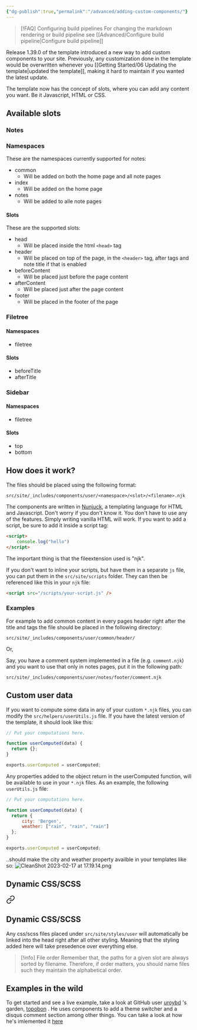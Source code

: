 ```yaml
---
{"dg-publish":true,"permalink":"/advanced/adding-custom-components/"}
---
```



> [!FAQ] Configuring build pipelines
> For changing the markdown rendering or build pipeline see [[Advanced/Configure build pipeline\|Configure build pipeline]]


Release 1.39.0 of the template introduced a new way to add custom components to your site. Previously, any customization done in the template would be overwritten whenever you [[Getting Started/06 Updating the template\|updated the template]], making it hard to maintain if you wanted the latest update.

The template now has the concept of slots, where you can add any content you want. Be it Javascript, HTML or CSS. 

## Available slots

### Notes
### Namespaces
These are the namespaces currently supported for notes:
* common
	* Will be added on both the home page and all note pages
* index
	* Will be added on the home page
* notes
	* Will be added to alle note pages

#### Slots

These are the supported slots:

* head
	* Will be placed inside the html `<head>` tag
* header
	* Will be placed on top of the page, in the `<header>` tag, after tags and note title if that is enabled
* beforeContent
	* Will be placed just before the page content
* afterContent
	* Will be placed just after the page content
* footer
	* Will be placed in the footer of the page

### Filetree
#### Namespaces
* filetree

#### Slots
* beforeTitle
* afterTitle

### Sidebar
#### Namespaces
* filetree

#### Slots
* top
* bottom

## How does it work?

The files should be placed using the following format:

```
src/site/_includes/components/user/<namespace>/<slot>/<filename>.njk
```

The components are written in [Nunjuck](https://mozilla.github.io/nunjucks/), a templating language for HTML and Javascript. Don't worry if you don't know it. You don't have to use any of the features. Simply writing vanilla HTML will work. If you want to add a script, be sure to add it inside a script tag:
```html
<script>
	console.log("hello")
</script>
```

The important thing is that the fileextension used is "njk".

If you don't want to inline your scripts, but have them in a separate `js` file, you can put them in the `src/site/scripts` folder. They can then be referenced like this in your `njk` file:

```html
<script src="/scripts/your-script.js" />
```

### Examples

For example to add common content in every pages header right after the title and tags the file should be placed in the following directory:

```
src/site/_includes/components/user/common/header/
```

Or,

Say, you have a comment system implemented in a file (e.g. `comment.njk`) and you want to use that only in notes pages, put it in the following path:

```
src/site/_includes/components/user/notes/footer/comment.njk
```

## Custom user data
If you want to compute some data in any of your custom `*.njk` files, you can modify the `src/helpers/userUtils.js` file. If you have the latest version of the template, it should look like this:
```javascript
// Put your computations here.

function userComputed(data) {
  return {};
}

exports.userComputed = userComputed;
```

Any properties added to the object return in the userComputed function, will be available to use in your `*.njk` files. As an example, the following `userUtils.js` file:
```javascript
// Put your computations here.

function userComputed(data) {
  return {
	  city: 'Bergen',
	  weather: ["rain", "rain", "rain"]
  };
}

exports.userComputed = userComputed;
```

..should make the city and weather property availble in your templates like so:
![CleanShot 2023-02-17 at 17.19.14.png](/img/user/img/CleanShot%202023-02-17%20at%2017.19.14.png)
## Dynamic CSS/SCSS


<div class="transclusion internal-embed is-loaded"><a class="markdown-embed-link" href="/advanced/css-customization/#dynamic-css-scss" aria-label="Open link"><svg xmlns="http://www.w3.org/2000/svg" width="24" height="24" viewBox="0 0 24 24" fill="none" stroke="currentColor" stroke-width="2" stroke-linecap="round" stroke-linejoin="round" class="svg-icon lucide-link"><path d="M10 13a5 5 0 0 0 7.54.54l3-3a5 5 0 0 0-7.07-7.07l-1.72 1.71"></path><path d="M14 11a5 5 0 0 0-7.54-.54l-3 3a5 5 0 0 0 7.07 7.07l1.71-1.71"></path></svg></a><div class="markdown-embed">



## Dynamic CSS/SCSS

Any css/scss files placed under `src/site/styles/user` will automatically be linked into the head right after all other styling. Meaning that the styling added here will take presedence over everything else. 


</div></div>



> [!info] File order
> Remember that, the paths for a given slot are always sorted by filename. Therefore, if order matters, you should name files such they maintain the alphabetical order.


## Examples in the wild
To get started and see a live example, take a look at GitHub user [uroybd](https://github.com/uroybd/topobon/tree/main/src/site/_includes/components/user) 's garden, [topobon](https://topobon.utsob.me/) . He uses components to add a theme switcher and a disqus comment section among other things. You can take a look at how he's imlemented it [here](https://github.com/uroybd/topobon/tree/main/src/site/_includes/components/user)